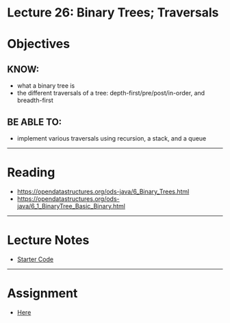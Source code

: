 # Lecture 26: Binary Trees; Traversals

# Objectives

## KNOW:
- what a binary tree is
- the different traversals of a tree: depth-first/pre/post/in-order, and breadth-first
  
## BE ABLE TO:
- implement various traversals using recursion, a stack, and a queue


---
# Reading

- https://opendatastructures.org/ods-java/6_Binary_Trees.html 
- https://opendatastructures.org/ods-java/6_1_BinaryTree_Basic_Binary.html


---
# Lecture Notes

- [Starter Code](lec260-bin-tree.zip)

---
# Assignment

- [Here](work/hw260.md)
